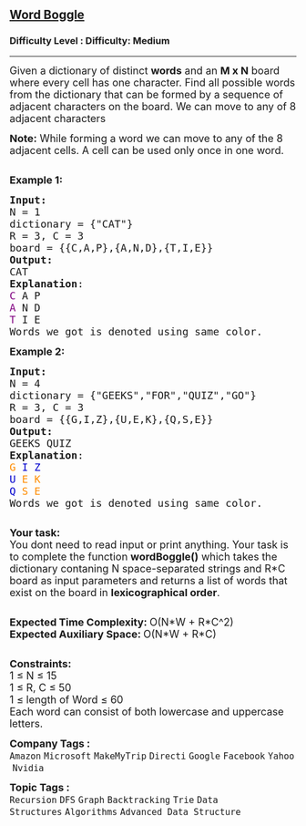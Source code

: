 <h2><a href="https://www.geeksforgeeks.org/problems/word-boggle4143/1?utm_source=chatgpt.com">Word Boggle</a></h2><h3>Difficulty Level : Difficulty: Medium</h3><hr><div class="problems_problem_content__Xm_eO"><p><span style="font-size: 18px;">Given a dictionary of distinct <strong>words</strong> and an <strong>M x N</strong> board where every cell has one character. Find all possible words from the dictionary that can be formed by a sequence of adjacent characters on the board. We can move to any of 8 adjacent characters</span></p>
<p><span style="font-size: 18px;"><strong>Note:</strong>&nbsp;While forming a word we can move to&nbsp;any of the 8 adjacent cells. A&nbsp;cell can be used&nbsp;only once in one word.</span></p>
<p><br><span style="font-size: 18px;"><strong>Example 1:</strong></span></p>
<pre><span style="font-size: 18px;"><strong>Input: 
</strong>N = 1
dictionary = {"CAT"}
R = 3, C = 3
board = {{C,A,P},{A,N,D},{T,I,E}}
<strong>Output:</strong>
CAT
<strong>Explanation</strong>: 
<span style="color: rgb(128, 0, 128); --darkreader-inline-color: var(--darkreader-text-800080, #ff77ff);" data-darkreader-inline-color="">C</span> A P
<span style="color: rgb(128, 0, 128); --darkreader-inline-color: var(--darkreader-text-800080, #ff77ff);" data-darkreader-inline-color="">A</span> N D
<span style="color: rgb(128, 0, 128); --darkreader-inline-color: var(--darkreader-text-800080, #ff77ff);" data-darkreader-inline-color="">T</span> I E
Words we got is denoted using same color.</span>
</pre>
<p><span style="font-size: 18px;"><strong>Example 2:</strong></span></p>
<pre><span style="font-size: 18px;"><strong>Input:</strong>
N = 4
dictionary = {"GEEKS","FOR","QUIZ","GO"}
R = 3, C = 3 
board = {{G,I,Z},{U,E,K},{Q,S,E}}
<strong>Output:</strong>
GEEKS QUIZ
<strong>Explanation</strong>: 
<span style="color: rgb(255, 140, 0); --darkreader-inline-color: var(--darkreader-text-ff8c00, #ffa116);" data-darkreader-inline-color="">G</span> <span style="color: rgb(0, 0, 205); --darkreader-inline-color: var(--darkreader-text-0000cd, #5398ff);" data-darkreader-inline-color="">I</span> <span style="color: rgb(0, 0, 205); --darkreader-inline-color: var(--darkreader-text-0000cd, #5398ff);" data-darkreader-inline-color="">Z</span>
<span style="color: rgb(0, 0, 205); --darkreader-inline-color: var(--darkreader-text-0000cd, #5398ff);" data-darkreader-inline-color="">U</span> <span style="color: rgb(255, 140, 0); --darkreader-inline-color: var(--darkreader-text-ff8c00, #ffa116);" data-darkreader-inline-color="">E</span> <span style="color: rgb(255, 140, 0); --darkreader-inline-color: var(--darkreader-text-ff8c00, #ffa116);" data-darkreader-inline-color="">K</span>
<span style="color: rgb(0, 0, 205); --darkreader-inline-color: var(--darkreader-text-0000cd, #5398ff);" data-darkreader-inline-color="">Q</span> <span style="color: rgb(255, 140, 0); --darkreader-inline-color: var(--darkreader-text-ff8c00, #ffa116);" data-darkreader-inline-color="">S</span> <span style="color: rgb(255, 140, 0); --darkreader-inline-color: var(--darkreader-text-ff8c00, #ffa116);" data-darkreader-inline-color="">E</span> 
Words we got is denoted using same color.</span>
</pre>
<p><br><span style="font-size: 18px;"><strong>Your task:</strong><br>You dont need to read input or print anything. Your task is to complete the function&nbsp;<strong>wordBoggle()</strong>&nbsp;which takes the dictionary contaning N&nbsp;space-separated strings and R*C board </span><span style="font-size: 18px;">as input parameters and returns a list of&nbsp;words that exist on the board in <strong>lexicographical order</strong>.</span></p>
<p><br><span style="font-size: 18px;"><strong>Expected Time Complexity:&nbsp;</strong>O(N*W + R*C^2)<br><strong>Expected Auxiliary Space:&nbsp;</strong>O(N*W + R*C)</span></p>
<p><br><span style="font-size: 18px;"><strong>Constraints:</strong><br>1 ≤ N&nbsp;≤ 15<br>1 ≤ R, C&nbsp;≤ 50<br>1 ≤ length of Word&nbsp;≤ 60<br>Each word can consist of both lowercase and uppercase letters.</span></p></div><p><span style=font-size:18px><strong>Company Tags : </strong><br><code>Amazon</code>&nbsp;<code>Microsoft</code>&nbsp;<code>MakeMyTrip</code>&nbsp;<code>Directi</code>&nbsp;<code>Google</code>&nbsp;<code>Facebook</code>&nbsp;<code>Yahoo</code>&nbsp;<code>Nvidia</code>&nbsp;<br><p><span style=font-size:18px><strong>Topic Tags : </strong><br><code>Recursion</code>&nbsp;<code>DFS</code>&nbsp;<code>Graph</code>&nbsp;<code>Backtracking</code>&nbsp;<code>Trie</code>&nbsp;<code>Data Structures</code>&nbsp;<code>Algorithms</code>&nbsp;<code>Advanced Data Structure</code>&nbsp;
